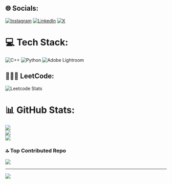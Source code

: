 

## 🌐 Socials:
[![Instagram](https://img.shields.io/badge/Instagram-%23E4405F.svg?logo=Instagram&logoColor=white)](https://instagram.com/connergroth) [![LinkedIn](https://img.shields.io/badge/LinkedIn-%230077B5.svg?logo=linkedin&logoColor=white)](https://linkedin.com/in/connergroth) [![X](https://img.shields.io/badge/X-black.svg?logo=X&logoColor=white)](https://x.com/connergroth1) 

# 💻 Tech Stack:
![C++](https://img.shields.io/badge/c++-%2300599C.svg?style=for-the-badge&logo=c%2B%2B&logoColor=white) ![Python](https://img.shields.io/badge/python-3670A0?style=for-the-badge&logo=python&logoColor=ffdd54) ![Adobe Lightroom](https://img.shields.io/badge/Adobe%20Lightroom-31A8FF.svg?style=for-the-badge&logo=Adobe%20Lightroom&logoColor=white)
## 👨🏻‍💻 LeetCode:
![Leetcode Stats](https://leetcard.jacoblin.cool/connergroth?ext=activity)
# 📊 GitHub Stats:
![](https://github-readme-stats.vercel.app/api?username=connergroth&theme=dark&hide_border=false&include_all_commits=true&count_private=false)<br/>
![](https://github-readme-streak-stats.herokuapp.com/?user=connergroth&theme=dark&hide_border=false)<br/>
![](https://github-readme-stats.vercel.app/api/top-langs/?username=connergroth&theme=dark&hide_border=false&include_all_commits=true&count_private=false&layout=compact)

### 🔝 Top Contributed Repo
![](https://github-contributor-stats.vercel.app/api?username=connergroth&limit=5&theme=dark&combine_all_yearly_contributions=true)

---
[![](https://visitcount.itsvg.in/api?id=connergroth&icon=0&color=0)](https://visitcount.itsvg.in)

<!-- Proudly created with GPRM ( https://gprm.itsvg.in ) -->
